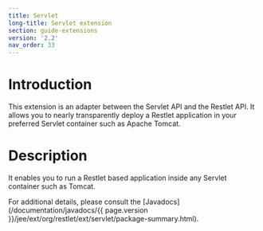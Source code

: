 ```yaml
---
title: Servlet
long-title: Servlet extension
section: guide-extensions
version: '2.2'
nav_order: 33
---
```

# Introduction

This extension is an adapter between the Servlet API and the Restlet
API. It allows you to nearly transparently deploy a Restlet application
in your preferred Servlet container such as Apache Tomcat.

# Description

It enables you to run a Restlet based application inside any Servlet
container such as Tomcat.

For additional details, please consult the
[Javadocs](/documentation/javadocs/{{ page.version }}/jee/ext/org/restlet/ext/servlet/package-summary.html).
